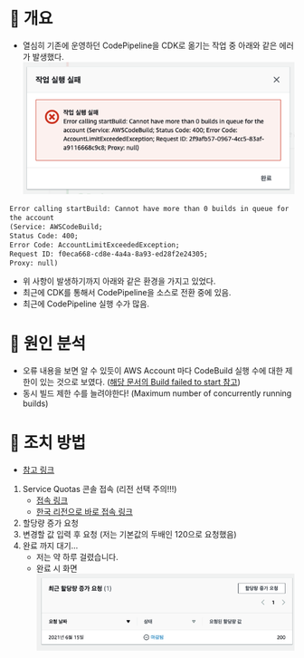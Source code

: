 # 👾 개요

- 열심히 기존에 운영하던 CodePipeline을 CDK로 옮기는 작업 중 아래와 같은 에러가 발생했다.
  ![screensh](./img1.png)

```
Error calling startBuild: Cannot have more than 0 builds in queue for the account
(Service: AWSCodeBuild;
Status Code: 400;
Error Code: AccountLimitExceededException;
Request ID: f0eca668-cd8e-4a4a-8a93-ed28f2e24305;
Proxy: null)
```

- 위 사항이 발생하기까지 아래와 같은 환경을 가지고 있었다.
- 최근에 CDK를 통해서 CodePipeline을 소스로 전환 중에 있음.
- 최근에 CodePipeline 실행 수가 많음.

# 🚦 원인 분석

- 오류 내용을 보면 알 수 있듯이 AWS Account 마다 CodeBuild 실행 수에 대한 제한이 있는 것으로 보였다. ([해당 문서의 Build failed to start 참고](https://docs.aws.amazon.com/codebuild/latest/userguide/troubleshooting.html#troubleshooting-build-failed-to-start))
- 동시 빌드 제한 수를 늘려야한다! (Maximum number of concurrently running builds)

# 🤖 조치 방법

- [참고 링크](https://docs.aws.amazon.com/codebuild/latest/userguide/limits.html)

1. Service Quotas 콘솔 접속 (리전 선택 주의!!!)
   - [접속 링크](https://console.aws.amazon.com/servicequotas/home/services/codebuild/quotas/L-75822022)
   - [한국 리전으로 바로 접속 링크](https://ap-northeast-2.console.aws.amazon.com/servicequotas/home/services/codebuild/quotas/L-75822022)
2. 할당량 증가 요청
3. 변경할 값 입력 후 요청 (저는 기본값의 두배인 120으로 요청했음)
4. 완료 까지 대기...
   - 저는 약 하루 걸렸습니다.
   - 완료 시 화면
     ![screensh](./img2.png)
